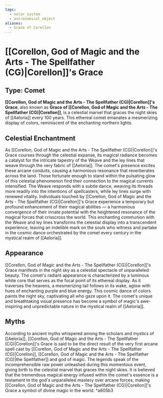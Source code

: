 ```yaml
---
tags:
  - solar_system
  - astronomical_object
aliases:
  - Grace of Corellon
---
```

# [[Corellon, God of Magic and the Arts - The Spellfather (CG)|Corellon]]'s Grace

## Type: Comet

**[[Corellon, God of Magic and the Arts - The Spellfather (CG)|Corellon]]'s Grace**, also known as **Grace of [[Corellon, God of Magic and the Arts - The Spellfather (CG)|Corellon]]**, is a celestial marvel that graces the night skies of [[Aeloria]] every 100 years. This ethereal comet emanates a mesmerizing display of colors, reminiscent of the enchanting northern lights.

## Celestial Enchantment

As [[Corellon, God of Magic and the Arts - The Spellfather (CG)|Corellon]]'s Grace courses through the celestial expanse, its magical radiance becomes a catalyst for the intricate tapestry of the Weave and the ley lines that weave through the very fabric of [[Aeloria]]. The comet's presence excites these arcane conduits, causing a harmonious resonance that reverberates across the land. Those fortunate enough to stand within the pulsating glow of this celestial phenomenon find their connection to the magical currents intensified. The Weave responds with a subtle dance, weaving its threads more readily into the intentions of spellcasters, while ley lines surge with renewed vitality. Individuals touched by [[Corellon, God of Magic and the Arts - The Spellfather (CG)|Corellon]]'s Grace experience a temporary but profound enhancement of their magical abilities — a harmonious convergence of their innate potential with the heightened resonance of the magical forces that crisscross the world. This enchanting communion with the Weave and ley lines transforms the celestial display into a transcendent experience, leaving an indelible mark on the souls who witness and partake in the cosmic dance orchestrated by the comet every century in the mystical realm of [[Aeloria]].

## Appearance 

[[Corellon, God of Magic and the Arts - The Spellfather (CG)|Corellon]]'s Grace manifests in the night sky as a celestial spectacle of unparalleled beauty. The comet's radiant appearance is characterized by a luminous white core that serves as the focal point of its ethereal display. As it traverses the heavens, a mesmerizing tail follows in its wake, aglow with hues of enchanting purple and blue energy. This cosmic dance of colors paints the night sky, captivating all who gaze upon it. The comet's unique and breathtaking visual presence has become a symbol of magic's awe-inspiring and unpredictable nature in the mystical realm of [[Aeloria]].

## Myths

According to ancient myths whispered among the scholars and mystics of [[Aeloria]], [[Corellon, God of Magic and the Arts - The Spellfather (CG)|Corellon]]'s Grace is said to be the direct result of the very first arcane spell cast by [[Corellon, God of Magic and the Arts - The Spellfather (CG)|Corellon]], [[Corellon, God of Magic and the Arts - The Spellfather (CG)|the Spellfather]] and god of magic. The legends speak of the incomprehensible raw power unleashed during this momentous event, giving birth to the celestial marvel that graces the night skies. It is believed that the tremendous magical energy infused within the comet's essence is a testament to the god's unparalleled mastery over arcane forces, making [[Corellon, God of Magic and the Arts - The Spellfather (CG)|Corellon]]'s Grace a symbol of divine magic in the world. ^a605b3